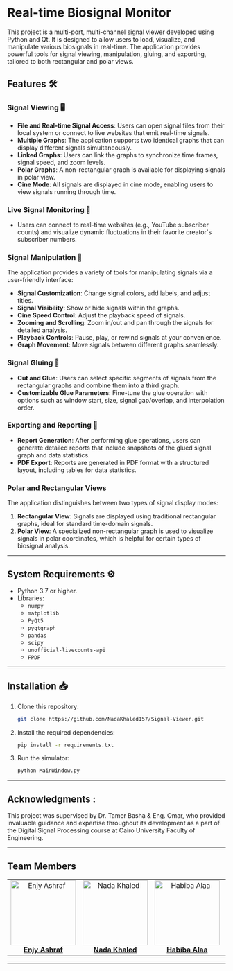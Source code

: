# Real-time Biosignal Monitor

This project is a multi-port, multi-channel signal viewer developed using Python and Qt. It is designed to allow users to load, visualize, and manipulate various biosignals in real-time. The application provides powerful tools for signal viewing, manipulation, gluing, and exporting, tailored to both rectangular and polar views.

## Features 🛠️

### Signal Viewing 🖥️

- **File and Real-time Signal Access**: Users can open signal files from their local system or connect to live websites that emit real-time signals.
- **Multiple Graphs**: The application supports two identical graphs that can display different signals simultaneously.
- **Linked Graphs**: Users can link the graphs to synchronize time frames, signal speed, and zoom levels.
- **Polar Graphs**: A non-rectangular graph is available for displaying signals in polar view.
- **Cine Mode**: All signals are displayed in cine mode, enabling users to view signals running through time.

### Live Signal Monitoring 📡

- Users can connect to real-time websites (e.g., YouTube subscriber counts) and visualize dynamic fluctuations in their favorite creator's subscriber numbers.

### Signal Manipulation 🔧

The application provides a variety of tools for manipulating signals via a user-friendly interface:

- **Signal Customization**: Change signal colors, add labels, and adjust titles.
- **Signal Visibility**: Show or hide signals within the graphs.
- **Cine Speed Control**: Adjust the playback speed of signals.
- **Zooming and Scrolling**: Zoom in/out and pan through the signals for detailed analysis.
- **Playback Controls**: Pause, play, or rewind signals at your convenience.
- **Graph Movement**: Move signals between different graphs seamlessly.

### Signal Gluing 🔗

- **Cut and Glue**: Users can select specific segments of signals from the rectangular graphs and combine them into a third graph.
- **Customizable Glue Parameters**: Fine-tune the glue operation with options such as window start, size, signal gap/overlap, and interpolation order.

### Exporting and Reporting 📑

- **Report Generation**: After performing glue operations, users can generate detailed reports that include snapshots of the glued signal graph and data statistics.
- **PDF Export**: Reports are generated in PDF format with a structured layout, including tables for data statistics.

### Polar and Rectangular Views

The application distinguishes between two types of signal display modes:

1. **Rectangular View**: Signals are displayed using traditional rectangular graphs, ideal for standard time-domain signals.
2. **Polar View**: A specialized non-rectangular graph is used to visualize signals in polar coordinates, which is helpful for certain types of biosignal analysis.

---




## System Requirements ⚙️

- Python 3.7 or higher.
- Libraries:
  - `numpy`
  - `matplotlib`
  - `PyQt5`
  - `pyqtgraph`
  - `pandas`
  - `scipy`
  - `unofficial-livecounts-api`
  - `FPDF`

---


## Installation 📥

1. Clone this repository:
   ```bash
   git clone https://github.com/NadaKhaled157/Signal-Viewer.git
   
   ```

2. Install the required dependencies:
   ```bash
   pip install -r requirements.txt
   ```

3. Run the simulator:
   ```bash
   python MainWindow.py
   ```

---
## Acknowledgments :
This project was supervised by Dr. Tamer Basha & Eng. Omar, who provided invaluable guidance and expertise throughout its development as a part of the Digital Signal Processing course at Cairo University Faculty of Engineering.



---

## Team Members
<div align="center">
  <table style="border-collapse: collapse; border: none;">
    <tr>
      <td align="center" style="border: none;">
        <img src="https://github.com/user-attachments/assets/b8b8ea9d-ccb6-4ad0-b900-8e48ef2113a8" alt="Enjy Ashraf" width="150" height="150"><br>
        <a href="https://github.com/enjyashraf18"><b>Enjy Ashraf</b></a>
      </td>
      <td align="center" style="border: none;">
        <img src="https://github.com/user-attachments/assets/5de3e403-7fce-4000-95d2-e9f07e0d78cf" alt="Nada Khaled" width="150" height="150"><br>
        <a href="https://github.com/NadaKhaled157"><b>Nada Khaled</b></a>
      </td>
      <td align="center" style="border: none;">
        <img src="https://github.com/user-attachments/assets/4b1f5180-2250-49ae-869f-4d00fb89447a" alt="Habiba Alaa" width="150" height="150"><br>
        <a href="https://github.com/habibaalaa123"><b>Habiba Alaa</b></a>
      </td>
      <td align="center" style="border: none;">
        <img src="https://github.com/user-attachments/assets/567fd220-acc8-4094-bfe0-5939a0048ca9" alt="Shahd Ahmed" width="150" height="150"><br>
        <a href="https://github.com/Shahd-A-Mahmoud"><b>Shahd Ahmed</b></a>
      </td>
    </tr>
  </table>
</div>




---



